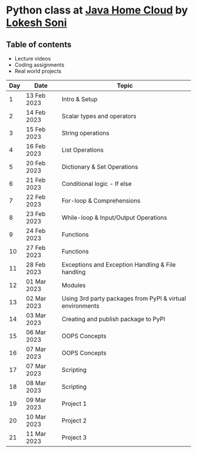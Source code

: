 # Python class at [Java Home Cloud](http://javahome.in) by [Lokesh Soni](http://linkedin.com/in/lokeshsonii)

## Table of contents

- Lecture videos
- Coding assignments
- Real world projects

| Day | Date        | Topic                                                     |
|---- |------------ |---------------------------------------------------------- |
| 1   | 13 Feb 2023 | Intro & Setup                                             |
| 2   | 14 Feb 2023 | Scalar types and operators                                |
| 3   | 15 Feb 2023 | String operations                                         |
| 4   | 16 Feb 2023 | List Operations                                           |
| 5   | 20 Feb 2023 | Dictionary & Set Operations                               |
| 6   | 21 Feb 2023 | Conditional logic - If else                               |
| 7   | 22 Feb 2023 | For-loop & Comprehensions                                 |
| 8   | 23 Feb 2023 | While-loop & Input/Output Operations                      |
| 9   | 24 Feb 2023 | Functions                                                 |
| 10  | 27 Feb 2023 | Functions                                                 |
| 11  | 28 Feb 2023 | Exceptions and Exception Handling & File handling         |
| 12  | 01 Mar 2023 | Modules                                                   |
| 13  | 02 Mar 2023 | Using 3rd party packages from PyPI & virtual environments |
| 14  | 03 Mar 2023 | Creating and publish package to PyPI                      |
| 15  | 06 Mar 2023 | OOPS Concepts                                             |
| 16  | 07 Mar 2023 | OOPS Concepts                                             |
| 17  | 07 Mar 2023 | Scripting                                                 |
| 18  | 08 Mar 2023 | Scripting                                                 |
| 19  | 09 Mar 2023 | Project 1                                                 |
| 20  | 10 Mar 2023 | Project 2                                                 |
| 21  | 11 Mar 2023 | Project 3                                                 |
